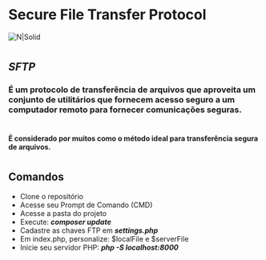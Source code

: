# Secure File Transfer Protocol

![N|Solid](https://cdn.educba.com/academy/wp-content/uploads/2019/09/what-is-SFTP-1.png.webp)
#
#
## _SFTP_
### É um protocolo de transferência de arquivos que aproveita um conjunto de utilitários que fornecem acesso seguro a um computador remoto para fornecer comunicações seguras. 
#
#
#### É considerado por muitos como o método ideal para transferência segura de arquivos.
#
#
## Comandos

- Clone o repositório
- Acesse seu Prompt de Comando (CMD)
- Acesse a pasta do projeto
- Execute: **_composer update_**
- Cadastre as chaves FTP em **_settings.php_**
- Em index.php, personalize: $localFile e $serverFile
- Inicie seu servidor PHP: **_php -S localhost:8000_**
